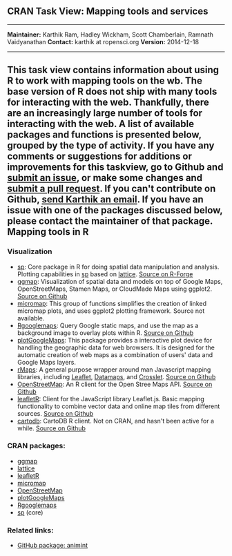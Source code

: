 CRAN Task View: Mapping tools and services
------------------------------------------

  ----------------- ----------------------------------------------------------------------
  **Maintainer:**   Karthik Ram, Hadley Wickham, Scott Chamberlain, Ramnath Vaidyanathan
  **Contact:**      karthik at ropensci.org
  **Version:**      2014-12-18
  ----------------- ----------------------------------------------------------------------



This task view contains information about using R to work with mapping
tools on the wb. The base version of R does not ship with many tools for
interacting with the web. Thankfully, there are an increasingly large
number of tools for interacting with the web. A list of available
packages and functions is presented below, grouped by the type of
activity. If you have any comments or suggestions for additions or
improvements for this taskview, go to Github and [submit an
issue](https://github.com/ropensci/maptools/issues), or make some
changes and [submit a pull
request](https://github.com/ropensci/maptools/pulls). If you can't
contribute on Github, [send Karthik an
email](mailto:karthik@ropensci.org). If you have an issue with one of
the packages discussed below, please contact the maintainer of that
package.
Mapping tools in R
------------------

### Visualization

-   [sp](http://cran.r-project.org/web/packages/sp/index.html): Core
    package in R for doing spatial data manipulation and analysis.
    Plotting capabilities in
    [sp](http://cran.r-project.org/web/packages/sp/index.html) based on
    [lattice](http://cran.r-project.org/web/packages/lattice/index.html).
    [Source on
    R-Forge](https://r-forge.r-project.org/projects/rspatial/)
-   [ggmap](http://cran.r-project.org/web/packages/ggmap/index.html):
    Visualization of spatial data and models on top of Google Maps,
    OpenStreetMaps, Stamen Maps, or CloudMade Maps using ggplot2.
    [Source on Github](https://github.com/dkahle/ggmap)
-   [micromap](http://cran.r-project.org/web/packages/micromap/index.html):
    This group of functions simplifies the creation of linked micromap
    plots, and uses ggplot2 plotting framework. Source not available.
-   [Rgooglemaps](http://cran.r-project.org/web/packages/Rgooglemaps/index.html):
    Query Google static maps, and use the map as a background image to
    overlay plots within R. [Source on
    Github](https://github.com/markusloecher/RgoogleMaps)
-   [plotGoogleMaps](http://cran.r-project.org/web/packages/plotGoogleMaps/index.html):
    This package provides a interactive plot device for handling the
    geographic data for web browsers. It is designed for the automatic
    creation of web maps as a combination of users' data and Google Maps
    layers.
-   [rMaps](https://github.com/ramnathv/rMaps): A general purpose
    wrapper around man Javascript mapping libraries, including
    [Leaflet](http://leafletjs.com/),
    [Datamaps](http://datamaps.github.io/), and
    [Crosslet](http://sztanko.github.io/crosslet/). [Source on
    Github](https://github.com/ramnathv/rMaps)
-   [OpenStreetMap](http://cran.r-project.org/web/packages/OpenStreetMap/index.html):
    An R client for the Open Stree Maps API. [Source on
    Github](https://github.com/)
-   [leafletR](http://cran.r-project.org/web/packages/leafletR/index.html):
    Client for the JavaScript library Leaflet.js. Basic mapping
    functionality to combine vector data and online map tiles from
    different sources. [Source on
    Github](https://github.com/chgrl/leafletR)
-   [cartodb](https://github.com/Vizzuality/cartodb-r): CartoDB R
    client. Not on CRAN, and hasn't been active for a while. [Source on
    Github](https://github.com/Vizzuality/cartodb-r)



### CRAN packages:

-   [ggmap](http://cran.r-project.org/web/packages/ggmap/index.html)
-   [lattice](http://cran.r-project.org/web/packages/lattice/index.html)
-   [leafletR](http://cran.r-project.org/web/packages/leafletR/index.html)
-   [micromap](http://cran.r-project.org/web/packages/micromap/index.html)
-   [OpenStreetMap](http://cran.r-project.org/web/packages/OpenStreetMap/index.html)
-   [plotGoogleMaps](http://cran.r-project.org/web/packages/plotGoogleMaps/index.html)
-   [Rgooglemaps](http://cran.r-project.org/web/packages/Rgooglemaps/index.html)
-   [sp](http://cran.r-project.org/web/packages/sp/index.html) (core)

### Related links:

-   [GitHub package: animint](https://github.com/tdhock/animint)

